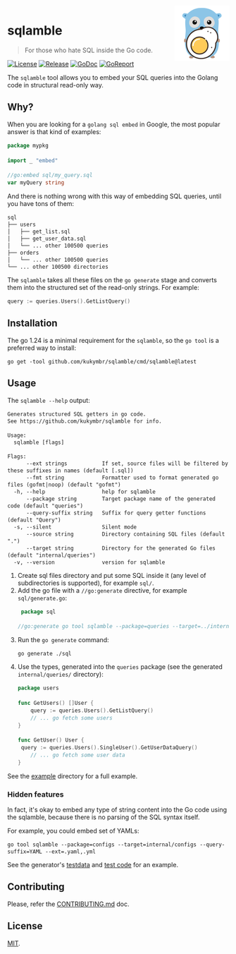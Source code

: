 <img align="right" width="125" src="sqlamble.png" alt="image with a gopher holding a fried egg">

# sqlamble

> For those who hate SQL inside the Go code.

[![License](https://img.shields.io/github/license/kukymbr/sqlamble.svg)](https://github.com/kukymbr/sqlamble/blob/main/LICENSE)
[![Release](https://img.shields.io/github/release/kukymbr/sqlamble.svg)](https://github.com/kukymbr/sqlamble/releases/latest)
[![GoDoc](https://godoc.org/github.com/kukymbr/sqlamble?status.svg)](https://godoc.org/github.com/kukymbr/sqlamble)
[![GoReport](https://goreportcard.com/badge/github.com/kukymbr/sqlamble)](https://goreportcard.com/report/github.com/kukymbr/sqlamble)

The `sqlamble` tool allows you to embed your SQL queries into the Golang code in structural read-only way.

## Why?

When you are looking for a `golang sql embed` in Google, the most popular answer is that kind of examples:

```go
package mypkg

import _ "embed"

//go:embed sql/my_query.sql
var myQuery string
```

And there is nothing wrong with this way of embedding SQL queries, until you have tons of them:

```text
sql
├── users
│   ├── get_list.sql
│   ├── get_user_data.sql
│   └── ... other 100500 queries
├── orders
│   └── ... other 100500 queries
└── ... other 100500 directories
```

The `sqlamble` takes all these files on the `go generate` stage and converts them into the structured set 
of the read-only strings. For example:

```go
query := queries.Users().GetListQuery()
```

## Installation

The go 1.24 is a minimal requirement for the `sqlamble`, so the `go tool` is a preferred way to install:

```shell
go get -tool github.com/kukymbr/sqlamble/cmd/sqlamble@latest
```

## Usage

The `sqlamble --help` output:

```text
Generates structured SQL getters in go code.
See https://github.com/kukymbr/sqlamble for info.

Usage:
  sqlamble [flags]

Flags:
      --ext strings           If set, source files will be filtered by these suffixes in names (default [.sql])
      --fmt string            Formatter used to format generated go files (gofmt|noop) (default "gofmt")
  -h, --help                  help for sqlamble
      --package string        Target package name of the generated code (default "queries")
      --query-suffix string   Suffix for query getter functions (default "Query")
  -s, --silent                Silent mode
      --source string         Directory containing SQL files (default ".")
      --target string         Directory for the generated Go files (default "internal/queries")
  -v, --version               version for sqlamble
```

1. Create sql files directory and put some SQL inside it (any level of subdirectories is supported), for example `sql/`.
2. Add the go file with a `//go:generate` directive, for example `sql/generate.go`:
   ```go
    package sql  

   //go:generate go tool sqlamble --package=queries --target=../internal/queries
   ```
3. Run the `go generate` command:
   ```shell
   go generate ./sql
   ```
4. Use the types, generated into the `queries` package (see the generated `internal/queries/` directory):
   ```go
   package users
   
   func GetUsers() []User {
       query := queries.Users().GetListQuery()   
	   // ... go fetch some users
   }
   
   func GetUser() User {
    query := queries.Users().SingleUser().GetUserDataQuery()
	   // ... go fetch some user data
   }
   ```

See the [example](example) directory for a full example.

### Hidden features

In fact, it's okay to embed any type of string content into the Go code
using the sqlamble, because there is no parsing of the SQL syntax itself.

For example, you could embed set of YAMLs:

```shell
go tool sqlamble --package=configs --target=internal/configs --query-suffix=YAML --ext=.yaml,.yml
```

See the generator's [testdata](internal/generator/testdata/source/yaml) 
and [test code](internal/generator/generator_test.go) for an example.

## Contributing

Please, refer the [CONTRIBUTING.md](CONTRIBUTING.md) doc.

## License

[MIT](LICENSE).